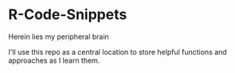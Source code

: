 # R-Code-Snippets
Herein lies my peripheral brain

I'll use this repo as a central location to store helpful functions and approaches as I learn them.
